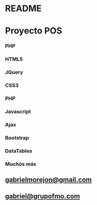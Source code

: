 # README #
# Proyecto POS

### PHP
### HTML5
### JQuery
### CSS3
### PHP
### Javascript
### Ajax
### Bootstrap
### DataTables
### Much&oacute;s m&aacute;s



## gabrielmorejon@gmail.com
## gabriel@grupofmo.com
